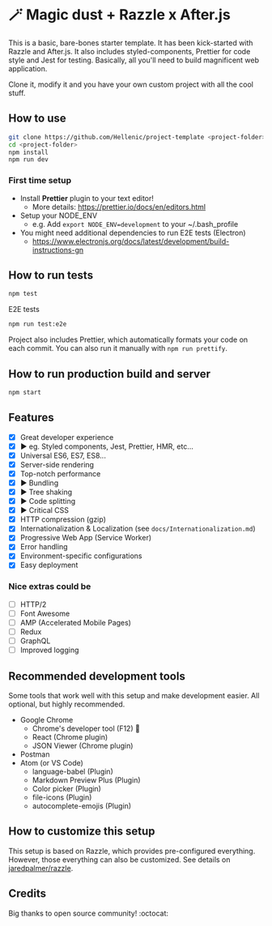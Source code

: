 # 🪄 Magic dust + Razzle x After.js

This is a basic, bare-bones starter template.
It has been kick-started with Razzle and After.js. It also includes
styled-components, Prettier for code style and Jest for testing.
Basically, all you'll need to build magnificent web application.

Clone it, modify it and you have your own custom project with all the cool stuff.

## How to use

```bash
git clone https://github.com/Hellenic/project-template <project-folder>
cd <project-folder>
npm install
npm run dev
```

### First time setup

- Install **Prettier** plugin to your text editor!
  - More details: https://prettier.io/docs/en/editors.html
- Setup your NODE_ENV
  - e.g. Add `export NODE_ENV=development` to your ~/.bash_profile
- You might need additional dependencies to run E2E tests (Electron)
  - https://www.electronjs.org/docs/latest/development/build-instructions-gn

## How to run tests

```bash
npm test
```

E2E tests

```bash
npm run test:e2e
```

Project also includes Prettier, which automatically formats your code on each commit.
You can also run it manually with `npm run prettify`.

## How to run production build and server

```bash
npm start
```

## Features

- [x] Great developer experience
- [x] ▶️ eg. Styled components, Jest, Prettier, HMR, etc...
- [x] Universal ES6, ES7, ES8...
- [x] Server-side rendering
- [x] Top-notch performance
- [x] ▶️ Bundling
- [x] ▶️ Tree shaking
- [x] ▶️ Code splitting
- [x] ▶️ Critical CSS
- [x] HTTP compression (gzip)
- [x] Internationalization & Localization (see `docs/Internationalization.md`)
- [x] Progressive Web App (Service Worker)
- [x] Error handling
- [x] Environment-specific configurations
- [x] Easy deployment

### Nice extras could be

- [ ] HTTP/2
- [ ] Font Awesome
- [ ] AMP (Accelerated Mobile Pages)
- [ ] Redux
- [ ] GraphQL
- [ ] Improved logging

## Recommended development tools

Some tools that work well with this setup and make development easier. All optional, but highly recommended.

- Google Chrome
  - Chrome's developer tool (F12) 💙
  - React (Chrome plugin)
  - JSON Viewer (Chrome plugin)
- Postman
- Atom (or VS Code)
  - language-babel (Plugin)
  - Markdown Preview Plus (Plugin)
  - Color picker (Plugin)
  - file-icons (Plugin)
  - autocomplete-emojis (Plugin)

## How to customize this setup

This setup is based on Razzle, which provides pre-configured everything.
However, those everything can also be customized. See details on
[jaredpalmer/razzle](https://github.com/jaredpalmer/razzle).

## Credits

Big thanks to open source community! :octocat:
